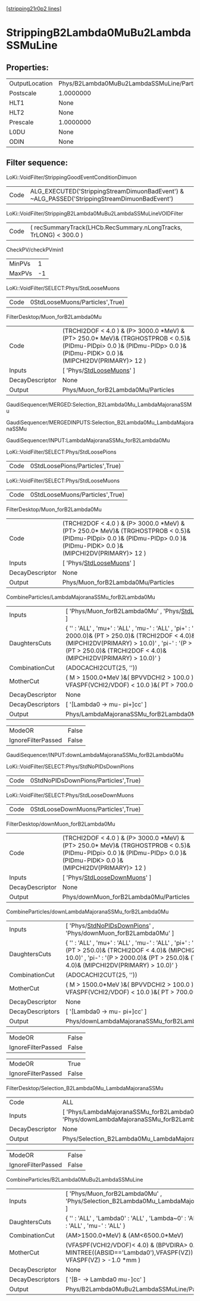 [[stripping21r0p2 lines]](./stripping21r0p2-index)

# StrippingB2Lambda0MuBu2LambdaSSMuLine

## Properties:

|                |                                             |
|----------------|---------------------------------------------|
| OutputLocation | Phys/B2Lambda0MuBu2LambdaSSMuLine/Particles |
| Postscale      | 1.0000000                                   |
| HLT1           | None                                        |
| HLT2           | None                                        |
| Prescale       | 1.0000000                                   |
| L0DU           | None                                        |
| ODIN           | None                                        |

## Filter sequence:

LoKi::VoidFilter/StrippingGoodEventConditionDimuon

|      |                                                                                              |
|------|----------------------------------------------------------------------------------------------|
| Code | ALG_EXECUTED('StrippingStreamDimuonBadEvent') & ~ALG_PASSED('StrippingStreamDimuonBadEvent') |

LoKi::VoidFilter/StrippingB2Lambda0MuBu2LambdaSSMuLineVOIDFilter

|      |                                                                   |
|------|-------------------------------------------------------------------|
| Code | ( recSummaryTrack(LHCb.RecSummary.nLongTracks, TrLONG) \< 300.0 ) |

CheckPV/checkPVmin1

|        |     |
|--------|-----|
| MinPVs | 1   |
| MaxPVs | -1  |

LoKi::VoidFilter/SELECT:Phys/StdLooseMuons

|      |                                 |
|------|---------------------------------|
| Code | 0StdLooseMuons/Particles',True) |

FilterDesktop/Muon_forB2Lambda0Mu

|                 |                                                                                                                                                                                 |
|-----------------|---------------------------------------------------------------------------------------------------------------------------------------------------------------------------------|
| Code            | (TRCHI2DOF \< 4.0 ) & (P\> 3000.0 \*MeV) & (PT\> 250.0\* MeV)& (TRGHOSTPROB \< 0.5)& (PIDmu-PIDpi\> 0.0 )& (PIDmu-PIDp\> 0.0 )& (PIDmu-PIDK\> 0.0 )& (MIPCHI2DV(PRIMARY)\> 12 ) |
| Inputs          | [ 'Phys/[StdLooseMuons](./stripping21r0p2-commonparticles-stdloosemuons)' ]                                                                                                   |
| DecayDescriptor | None                                                                                                                                                                            |
| Output          | Phys/Muon_forB2Lambda0Mu/Particles                                                                                                                                              |

GaudiSequencer/MERGED:Selection_B2Lambda0Mu_LambdaMajoranaSSMu

GaudiSequencer/MERGEDINPUTS:Selection_B2Lambda0Mu_LambdaMajoranaSSMu

GaudiSequencer/INPUT:LambdaMajoranaSSMu_forB2Lambda0Mu

LoKi::VoidFilter/SELECT:Phys/StdLoosePions

|      |                                 |
|------|---------------------------------|
| Code | 0StdLoosePions/Particles',True) |

LoKi::VoidFilter/SELECT:Phys/StdLooseMuons

|      |                                 |
|------|---------------------------------|
| Code | 0StdLooseMuons/Particles',True) |

FilterDesktop/Muon_forB2Lambda0Mu

|                 |                                                                                                                                                                                 |
|-----------------|---------------------------------------------------------------------------------------------------------------------------------------------------------------------------------|
| Code            | (TRCHI2DOF \< 4.0 ) & (P\> 3000.0 \*MeV) & (PT\> 250.0\* MeV)& (TRGHOSTPROB \< 0.5)& (PIDmu-PIDpi\> 0.0 )& (PIDmu-PIDp\> 0.0 )& (PIDmu-PIDK\> 0.0 )& (MIPCHI2DV(PRIMARY)\> 12 ) |
| Inputs          | [ 'Phys/[StdLooseMuons](./stripping21r0p2-commonparticles-stdloosemuons)' ]                                                                                                   |
| DecayDescriptor | None                                                                                                                                                                            |
| Output          | Phys/Muon_forB2Lambda0Mu/Particles                                                                                                                                              |

CombineParticles/LambdaMajoranaSSMu_forB2Lambda0Mu

|                  |                                                                                                                                                                                                                                      |
|------------------|--------------------------------------------------------------------------------------------------------------------------------------------------------------------------------------------------------------------------------------|
| Inputs           | [ 'Phys/Muon_forB2Lambda0Mu' , 'Phys/[StdLoosePions](./stripping21r0p2-commonparticles-stdloosepions)' ]                                                                                                                           |
| DaughtersCuts    | { '' : 'ALL' , 'mu+' : 'ALL' , 'mu-' : 'ALL' , 'pi+' : '(P \> 2000.0)& (PT \> 250.0)& (TRCHI2DOF \< 4.0)& (MIPCHI2DV(PRIMARY) \> 10.0)' , 'pi-' : '(P \> 2000.0)& (PT \> 250.0)& (TRCHI2DOF \< 4.0)& (MIPCHI2DV(PRIMARY) \> 10.0)' } |
| CombinationCut   | (ADOCACHI2CUT(25, ''))                                                                                                                                                                                                               |
| MotherCut        | ( M \> 1500.0\*MeV )&( BPVVDCHI2 \> 100.0 )&( VFASPF(VCHI2/VDOF) \< 10.0 )&( PT \> 700.0\*MeV )                                                                                                                                      |
| DecayDescriptor  | None                                                                                                                                                                                                                                 |
| DecayDescriptors | [ '[Lambda0 -\> mu- pi+]cc' ]                                                                                                                                                                                                    |
| Output           | Phys/LambdaMajoranaSSMu_forB2Lambda0Mu/Particles                                                                                                                                                                                     |

|                    |       |
|--------------------|-------|
| ModeOR             | False |
| IgnoreFilterPassed | False |

GaudiSequencer/INPUT:downLambdaMajoranaSSMu_forB2Lambda0Mu

LoKi::VoidFilter/SELECT:Phys/StdNoPIDsDownPions

|      |                                      |
|------|--------------------------------------|
| Code | 0StdNoPIDsDownPions/Particles',True) |

LoKi::VoidFilter/SELECT:Phys/StdLooseDownMuons

|      |                                     |
|------|-------------------------------------|
| Code | 0StdLooseDownMuons/Particles',True) |

FilterDesktop/downMuon_forB2Lambda0Mu

|                 |                                                                                                                                                                                 |
|-----------------|---------------------------------------------------------------------------------------------------------------------------------------------------------------------------------|
| Code            | (TRCHI2DOF \< 4.0 ) & (P\> 3000.0 \*MeV) & (PT\> 250.0\* MeV)& (TRGHOSTPROB \< 0.5)& (PIDmu-PIDpi\> 0.0 )& (PIDmu-PIDp\> 0.0 )& (PIDmu-PIDK\> 0.0 )& (MIPCHI2DV(PRIMARY)\> 12 ) |
| Inputs          | [ 'Phys/[StdLooseDownMuons](./stripping21r0p2-commonparticles-stdloosedownmuons)' ]                                                                                           |
| DecayDescriptor | None                                                                                                                                                                            |
| Output          | Phys/downMuon_forB2Lambda0Mu/Particles                                                                                                                                          |

CombineParticles/downLambdaMajoranaSSMu_forB2Lambda0Mu

|                  |                                                                                                                                                                                                                                      |
|------------------|--------------------------------------------------------------------------------------------------------------------------------------------------------------------------------------------------------------------------------------|
| Inputs           | [ 'Phys/[StdNoPIDsDownPions](./stripping21r0p2-commonparticles-stdnopidsdownpions)' , 'Phys/downMuon_forB2Lambda0Mu' ]                                                                                                             |
| DaughtersCuts    | { '' : 'ALL' , 'mu+' : 'ALL' , 'mu-' : 'ALL' , 'pi+' : '(P \> 2000.0)& (PT \> 250.0)& (TRCHI2DOF \< 4.0)& (MIPCHI2DV(PRIMARY) \> 10.0)' , 'pi-' : '(P \> 2000.0)& (PT \> 250.0)& (TRCHI2DOF \< 4.0)& (MIPCHI2DV(PRIMARY) \> 10.0)' } |
| CombinationCut   | (ADOCACHI2CUT(25, ''))                                                                                                                                                                                                               |
| MotherCut        | ( M \> 1500.0\*MeV )&( BPVVDCHI2 \> 100.0 )&( VFASPF(VCHI2/VDOF) \< 10.0 )&( PT \> 700.0\*MeV )                                                                                                                                      |
| DecayDescriptor  | None                                                                                                                                                                                                                                 |
| DecayDescriptors | [ '[Lambda0 -\> mu- pi+]cc' ]                                                                                                                                                                                                    |
| Output           | Phys/downLambdaMajoranaSSMu_forB2Lambda0Mu/Particles                                                                                                                                                                                 |

|                    |       |
|--------------------|-------|
| ModeOR             | False |
| IgnoreFilterPassed | False |

|                    |       |
|--------------------|-------|
| ModeOR             | True  |
| IgnoreFilterPassed | False |

FilterDesktop/Selection_B2Lambda0Mu_LambdaMajoranaSSMu

|                 |                                                                                               |
|-----------------|-----------------------------------------------------------------------------------------------|
| Code            | ALL                                                                                           |
| Inputs          | [ 'Phys/LambdaMajoranaSSMu_forB2Lambda0Mu' , 'Phys/downLambdaMajoranaSSMu_forB2Lambda0Mu' ] |
| DecayDescriptor | None                                                                                          |
| Output          | Phys/Selection_B2Lambda0Mu_LambdaMajoranaSSMu/Particles                                       |

|                    |       |
|--------------------|-------|
| ModeOR             | False |
| IgnoreFilterPassed | False |

CombineParticles/B2Lambda0MuBu2LambdaSSMuLine

|                  |                                                                                                                     |
|------------------|---------------------------------------------------------------------------------------------------------------------|
| Inputs           | [ 'Phys/Muon_forB2Lambda0Mu' , 'Phys/Selection_B2Lambda0Mu_LambdaMajoranaSSMu' ]                                  |
| DaughtersCuts    | { '' : 'ALL' , 'Lambda0' : 'ALL' , 'Lambda~0' : 'ALL' , 'mu+' : 'ALL' , 'mu-' : 'ALL' }                             |
| CombinationCut   | (AM\>1500.0\*MeV) & (AM\<6500.0\*MeV)                                                                               |
| MotherCut        | (VFASPF(VCHI2/VDOF)\< 4.0) & (BPVDIRA\> 0.99)& ( MINTREE((ABSID=='Lambda0'),VFASPF(VZ)) - VFASPF(VZ) \> -1.0 \*mm ) |
| DecayDescriptor  | None                                                                                                                |
| DecayDescriptors | [ '[B- -\> Lambda0 mu-]cc' ]                                                                                    |
| Output           | Phys/B2Lambda0MuBu2LambdaSSMuLine/Particles                                                                         |
